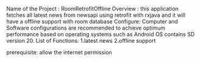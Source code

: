 Name of the Project : RoomRetrofitOffline
Overview : this application fetches all latest news from newsapi using retrofit with rxjava and it will have a 
offline support with room database 
Configure: Computer and Software configurations are recommended to achieve optimum performance
		 based on operating systems such as  Android OS contains SD version 20.
List of Functions: 
		1.latest news 
		2.offline support
	
prerequisite: allow the internet permission 

